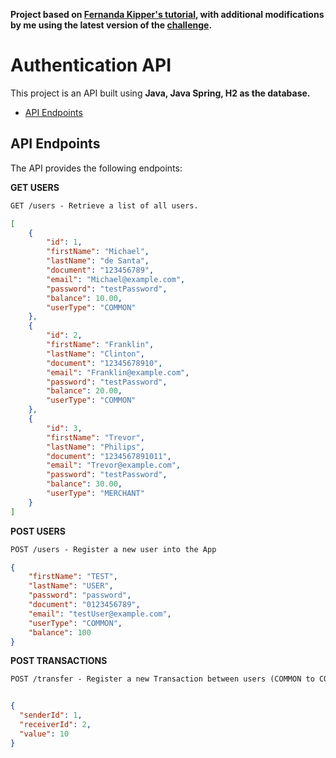 **Project based on [Fernanda Kipper's tutorial](https://www.youtube.com/watch?v=QXunBiLq2SM&ab), with additional modifications by me using the latest version of the [challenge](https://github.com/PicPay/picpay-desafio-backend).**

# Authentication API

This project is an API built using **Java, Java Spring, H2 as the database.** 

- [API Endpoints](#api-endpoints)

## API Endpoints
The API provides the following endpoints:

**GET USERS**
```markdown
GET /users - Retrieve a list of all users.
```
```json
[
    {
        "id": 1,
        "firstName": "Michael",
        "lastName": "de Santa",
        "document": "123456789",
        "email": "Michael@example.com",
        "password": "testPassword",
        "balance": 10.00,
        "userType": "COMMON"
    },
    {
        "id": 2,
        "firstName": "Franklin",
        "lastName": "Clinton",
        "document": "12345678910",
        "email": "Franklin@example.com",
        "password": "testPassword",
        "balance": 20.00,
        "userType": "COMMON"
    },
    {
        "id": 3,
        "firstName": "Trevor",
        "lastName": "Philips",
        "document": "1234567891011",
        "email": "Trevor@example.com",
        "password": "testPassword",
        "balance": 30.00,
        "userType": "MERCHANT"
    }
]
```

**POST USERS**
```markdown
POST /users - Register a new user into the App
```
```json
{
    "firstName": "TEST",
    "lastName": "USER",
    "password": "password",
    "document": "0123456789",
    "email": "testUser@example.com",
    "userType": "COMMON",
    "balance": 100
}
```

**POST TRANSACTIONS**
```markdown
POST /transfer - Register a new Transaction between users (COMMON to COMMON or COMMON to MERCHANT)
```

```json

{
  "senderId": 1,
  "receiverId": 2,
  "value": 10
}
```




